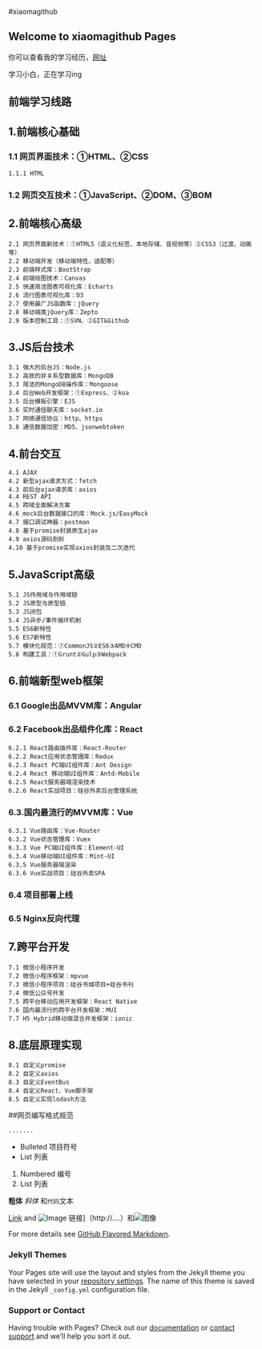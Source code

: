 #xiaomagithub

## Welcome to xiaomagithub Pages

你可以查看我的学习经历，[网址](https://github.com/xiaomagithub/xiaomagithub)

学习小白，正在学习ing

## 前端学习线路

## 1.前端核心基础

### 1.1 网页界面技术：①HTML、②CSS
```
1.1.1 HTML
```
### 1.2 网页交互技术：①JavaScript、②DOM、③BOM

## 2.前端核心高级
```
2.1 网页界面新技术：①HTML5（语义化标签、本地存储、音视频等）②CSS3（过渡、动画等）
2.2 移动端开发（移动端特性、适配等）
2.3 前端样式库：BootStrap
2.4 前端绘图技术：Canvas
2.5 快速简洁图表可视化库：Echarts
2.6 流行图表可视化库：D3
2.7 使用最广JS函数库：jQuery
2.8 移动端类jQuery库：Zepto
2.9 版本控制工具：①SVN、②GIT&Github
```
## 3.JS后台技术
```
3.1 强大的后台JS：Node.js
3.2 高效的非关系型数据库：MongoDB
3.3 简洁的MongoDB操作库：Mongoose
3.4 后台Web开发框架：①Express、②koa
3.5 后台模板引擎：EJS
3.6 实时通信聊天库：socket.io
3.7 网络通信协议：http、https
3.8 通信数据加密：MD5、jsonwebtoken
```
## 4.前台交互
```
4.1 AJAX
4.2 新型ajax请求方式：fetch
4.3 前后台ajax请求库：axios
4.4 REST API
4.5 跨域全面解决方案
4.6 mock后台数据接口的库：Mock.js/EasyMock
4.7 接口调试神器：postman
4.8 基于promise封装原生ajax
4.9 axios源码剖析
4.10 基于promise实现axios封装及二次迭代
```
## 5.JavaScript高级
```
5.1 JS作用域与作用域链
5.2 JS原型与原型链
5.3 JS闭包
5.4 JS异步/事件循环机制
5.5 ES6新特性
5.6 ES7新特性
5.7 模块化规范：①CommonJS②ES6③AMD④CMD
5.8 构建工具：①Grunt②Gulp③Webpack
```
## 6.前端新型web框架

### 6.1 Google出品MVVM库：Angular
### 6.2 Facebook出品组件化库：React
```
6.2.1 React路由插件库：React-Router
6.2.2 React应用状态管理库：Redux
6.2.3 React PC端UI组件库：Ant Design
6.2.4 React 移动端UI组件库：Antd-Mobile
6.2.5 React服务器端渲染技术
6.2.6 React实战项目：硅谷外卖后台管理系统
```
### 6.3.国内最流行的MVVM库：Vue
```
6.3.1 Vue路由库：Vue-Router
6.3.2 Vue状态管理库：Vuex
6.3.3 Vue PC端UI组件库：Element-UI
6.3.4 Vue移动端UI组件库：Mint-UI
6.3.5 Vue服务器端渲染
6.3.6 Vue实战项目：硅谷外卖SPA
```
### 6.4 项目部署上线
### 6.5 Nginx反向代理

## 7.跨平台开发
```
7.1 微信小程序开发
7.2 微信小程序框架：mpvue
7.3 微信小程序项目：硅谷书城项目+硅谷书刊
7.4 微信公众号开发
7.5 跨平台移动应用开发框架：React Native
7.6 国内最流行的跨平台开发框架：MUI
7.7 H5 Hybrid移动端混合开发框架：ionic
```
## 8.底层原理实现
```
8.1 自定义promise
8.2 自定义axios
8.3 自定义EventBus
8.4 自定义React、Vue脚手架
8.5 自定义实现lodash方法
```

##网页编写格式规范

```markdown  模块
.......
```
- Bulleted 项目符号
- List 列表

1. Numbered 编号
2. List 列表

**粗体** _斜体_ 和`代码`文本

[Link](url) and ![Image](src)
链接]（http://....）和![图像](https://github.com/xiaomagithub/xiaomagithub/....图像所在的文件位置)

For more details see [GitHub Flavored Markdown](https://guides.github.com/features/mastering-markdown/).

### Jekyll Themes

Your Pages site will use the layout and styles from the Jekyll theme you have selected in your [repository settings](https://github.com/xiaomagithub/test/settings). The name of this theme is saved in the Jekyll `_config.yml` configuration file.

### Support or Contact

Having trouble with Pages? Check out our [documentation](https://help.github.com/categories/github-pages-basics/) or [contact support](https://github.com/contact) and we’ll help you sort it out.
